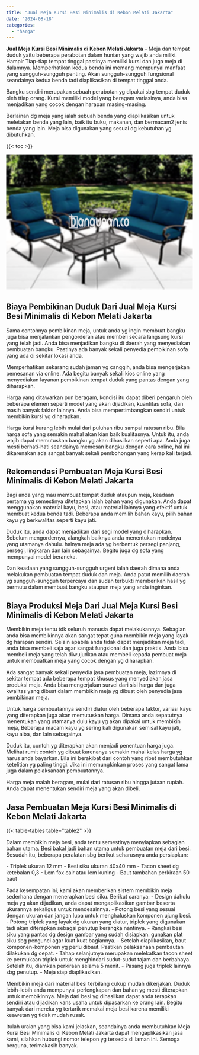 ```yaml
---
title: "Jual Meja Kursi Besi Minimalis di Kebon Melati Jakarta"
date: "2024-08-18"
categories: 
  - "harga"
---
```


**Jual Meja Kursi Besi Minimalis di Kebon Melati Jakarta** – Meja dan tempat duduk yaitu beberapa perabotan dalam hunian yang wajib anda miliki. Hampir Tiap-tiap tempat tinggal pastinya memiliki kursi dan juga meja di dalamnya. Memperhatikan kedua benda ini memang mempunyai manfaat yang sungguh-sungguh penting. Akan sungguh-sungguh fungsional seandainya kedua benda tadi diaplikasikan di tempat tinggal anda.

Bangku sendiri merupakan sebuah perabotan yg dipakai sbg tempat duduk oleh ttiap orang. Kursi memiliki model yang beragam variasinya, anda bisa menjadikan yang cocok dengan harapan masing-masing.

Berlainan dg meja yang ialah sebuah benda yang diaplikasikan untuk meletakan benda yang lain, baik itu buku, makanan, dan bermacam2 jenis benda yang lain. Meja bisa digunakan yang sesuai dg kebutuhan yg dibutuhkan.

{{< toc >}}

![Jual Meja Kursi Besi Minimalis di Kebon Melati Jakarta](/images/jual-meja-besi-murah04.png)

## Biaya Pembikinan Duduk Dari Jual Meja Kursi Besi Minimalis di Kebon Melati Jakarta

Sama contohnya pembikinan meja, untuk anda yg ingin membuat bangku juga bisa menjalankan pengorderan atau membeli secara langsung kursi yang telah jadi. Anda bisa menjadikan bangku di daerah yang menyediakan pembuatan bangku. Pastinya ada banyak sekali penyedia pembikinan sofa yang ada di sekitar lokasi anda.

Memperhatikan sekarang sudah jaman yg canggih, anda bisa mengerjakan pemesanan via online. Ada begitu banyak sekali kios online yang menyediakan layanan pembikinan tempat duduk yang pantas dengan yang diharapkan.

Harga yang ditawarkan pun beragam, kondisi itu dapat diberi pengaruh oleh beberapa elemen seperti model yang akan dijadikan, kuantitas sofa, dan masih banyak faktor lainnya. Anda bisa mempertimbangkan sendiri untuk membikin kursi yg diharapkan.

Harga kursi kurang lebih mulai dari puluhan ribu sampai ratusan ribu. Bila harga sofa yang semakin mahal akan kian baik kualitasnya. Untuk itu, anda wajib dapat memutuskan bangku yg akan dihasilkan seperti apa. Anda juga mesti berhati-hati seandainya memesan bangku dengan cara online, hal ini dikarenakan ada sangat banyak sekali pembohongan yang kerap kali terjadi.

## Rekomendasi Pembuatan Meja Kursi Besi Minimalis di Kebon Melati Jakarta

Bagi anda yang mau membuat tempat duduk ataupun meja, keadaan pertama yg semestinya ditetapkan ialah bahan yang digunakan. Anda dapat menggunakan material kayu, besi, atau material lainnya yang efektif untuk membuat kedua benda tadi. Beberapa anda memilih bahan kayu, pilih bahan kayu yg berkwalitas seperti kayu jati.

Duduk itu, anda dapat menjadikan dari segi model yang diharapkan. Sebelum mengordernya, alangkah baiknya anda menentukan modelnya yang utamanya dahulu. halnya meja ada yg berbentuk persegi panjang, persegi, lingkaran dan lain sebagainya. Begitu juga dg sofa yang mempunyai model beraneka.

Dan keadaan yang sungguh-sungguh urgent ialah daerah dimana anda melakukan pembuatan tempat duduk dan meja. Anda patut memilih daerah yg sungguh-sungguh terpercaya dan sudah terbukti memberikan hasil yg bermutu dalam membuat bangku ataupun meja yang anda inginkan.

## Biaya Produksi Meja Dari Jual Meja Kursi Besi Minimalis di Kebon Melati Jakarta

Membikin meja tentu tdk seluruh manusia dapat melakukannya. Sebagian anda bisa membikinnya akan sangat tepat guna membikin meja yang layak dg harapan sendiri. Selain apabila anda tidak dapat menjadikan meja tadi, anda bisa membeli saja agar sangat fungsional dan juga praktis. Anda bisa membeli meja yang telah diwujudkan atau membeli kepada pembuat meja untuk membuatkan meja yang cocok dengan yg diharapkan.

Ada sangat banyak sekali penyedia jasa pembuatan meja, lazimnya di sekitar tempat ada beberapa tempat khusus yang menyediakan jasa produksi meja. Anda bisa mengerjakan survei dari sisi harga dan juga kwalitas yang dibuat dalam membikin meja yg dibuat oleh penyedia jasa pembikinan meja.

Untuk harga pembuatannya sendiri diatur oleh beberapa faktor, variasi kayu yang diterapkan juga akan memutuskan harga. Dimana anda sepatutnya menentukan yang utamanya dulu kayu yg akan dipakai untuk membikin meja, Beberapa macam kayu yg sering kali digunakan semisal kayu jati, kayu alba, dan lain sebagainya.

Duduk itu, contoh yg diterapkan akan menjadi penentuan harga juga. Melihat rumit contoh yg dibuat karenanya semakin mahal kelas harga yg harus anda bayarkan. Bila ini berakibat dari contoh yang ribet membutuhkan ketelitian yg paling tinggi. Jika ini memungkinkan proses yang sangat lama juga dalam pelaksanaan pembuatannya.

Harga meja malah beragam, mulai dari ratusan ribu hingga jutaan rupiah. Anda dapat menentukan sendiri meja yang akan dibeli.

## Jasa Pembuatan Meja Kursi Besi Minimalis di Kebon Melati Jakarta

{{< table-tables table="table2" >}}

Dalam membikin meja besi, anda tentu semestinya menyiapkan sebagian bahan utama. Besi bakal jadi bahan utama untuk pembuatan meja dari besi. Sesudah itu, beberapa peralatan sbg berikut seharusnya anda persiapkan:

\- Triplek ukuran 12 mm - Besi siku ukuran 40x40 mm - Tacon sheet dg ketebalan 0,3 - Lem fox cair atau lem kuning - Baut tambahan perkiraan 50 baut

Pada kesempatan ini, kami akan memberikan sistem membikin meja sederhana dengan menerapkan besi siku. Berikut caranya: - Design dahulu meja yg akan dijadikan, anda dapat mengaplikasikan gambar beserta ukurannya sekaligus untuk mendesainnya. - Potong besi yang sesuai dengan ukuran dan jangan lupa untuk menghaluskan komponen ujung besi. - Potong triplek yang layak dg ukuran yang diatur, triplek yang digunakan tadi akan diterapkan sebagai penutup kerangka nantinya. - Rangkai besi siku yang pantas dg design gambar yang sudah disiapkan. gunakan plat siku sbg pengunci agar kuat kuat bagiannya. - Setelah diaplikasikan, baut komponen-komponen yg perlu dibaut. Pastikan pelaksanaan pembautan dilakukan dg cepat. - Tahap selanjutnya merupakan melekatkan tacon sheet ke permukaan triplek untuk menghindari sudut-sudut tajam dan berbahaya. Setelah itu, diamkan perkiraan selama 5 menit. - Pasang juga triplek lainnya sbg penutup. - Meja siap diaplikasikan.

Membikin meja dari material besi terbilang cukup mudah dikerjakan. Duduk lebih-lebih anda mempunyai perlengkapan dan bahan yg mesti diterapkan untuk membikinnya. Meja dari besi yg dihasilkan dapat anda terapkan sendiri atau dijadikan kans usaha untuk dipasarkan ke orang lain. Begitu banyak dari mereka yg tertarik memakai meja besi karena memiliki keawetan yg tidak mudah rusak.

Itulah uraian yang bisa kami jelaskan, seandainya anda membutuhkan Meja Kursi Besi Minimalis di Kebon Melati Jakarta dapat mengaplikasikan jasa kami, silahkan hubungi nomor telepon yg tersedia di laman ini. Semoga berguna, terimakasih banyak.
